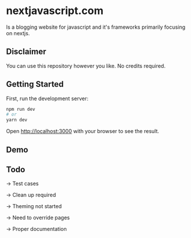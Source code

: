 # nextjavascript.com

Is a blogging website for javascript and it's frameworks primarily focusing on nextjs.

## Disclaimer

You can use this repository however you like. No credits required.

## Getting Started

First, run the development server:

```bash
npm run dev
# or
yarn dev
```

Open [http://localhost:3000](http://localhost:3000) with your browser to see the result.

## Demo

## Todo

-> Test cases

-> Clean up required

-> Theming not started

-> Need to override pages

-> Proper documentation
